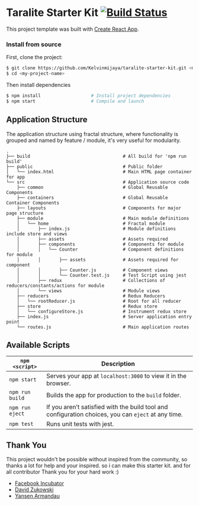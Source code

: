 # Taralite Starter Kit [![Build Status](https://travis-ci.org/Kelvinmijaya/taralite-starter-kit.svg?branch=master)](https://travis-ci.org/Kelvinmijaya/taralite-starter-kit)

This project template was built with [Create React App](https://github.com/facebookincubator/create-react-app).

### Install from source

First, clone the project:

```bash
$ git clone https://github.com/Kelvinmijaya/taralite-starter-kit.git <my-project-name>
$ cd <my-project-name>
```

Then install dependencies

```bash
$ npm install                   # Install project dependencies
$ npm start                     # Compile and launch
```

## Application Structure

The application structure using fractal structure, where functionality is grouped and named by feature / module, it's very useful for modularity.
```
.
├── build                                   # All build for 'npm run build'
├── public                                  # Public folder
│   └── index.html                          # Main HTML page container for app
└── src                                     # Application source code
    ├── common                              # Global Reusable Components
    ├── containers                          # Global Reusable Container Components
    ├── layouts                             # Components for major page structure
    ├── module                              # Main module definitions
    │   └── home                            # Fractal module
    │       ├── index.js                    # Module definitions include store and views
    │       ├── assets                      # Assets required
    │       ├── components                  # Components for module
    │       │   └── Counter                 # Component definitions for module
    │       │       ├── assets              # Assets required for component
    │       │       ├── Counter.js          # Component views
    │       │       └── Counter.test.js     # Test Script using jest
    │       ├── redux                       # Collections of reducers/constants/actions for module
    │       └── views                       # Module views
    ├── reducers                            # Redux Reducers
    │   └── rootReducer.js                  # Root for all reducer
    ├── store                               # Redux store
    │   └── configureStore.js               # Instrument redux store
    ├── index.js                            # Server application entry point
    └── routes.js                           # Main application routes
```

## Available Scripts

|`npm <script>`|Description|
|------------------|-----------|
|`npm start`|Serves your app at `localhost:3000` to view it in the browser.|
|`npm run build`|Builds the app for production to the `build` folder.|
|`npm run eject`|If you aren’t satisfied with the build tool and configuration choices, you can `eject` at any time.|
|`npm test`|Runs unit tests with jest.|

## Thank You

This project wouldn't be possible without inspired from the community, so thanks a lot for help and your inspired. so i can make this starter kit. and for all contributor Thank you for your hard work :)

* [Facebook Incubator](https://github.com/facebookincubator/create-react-app)
* [David Zukowski](https://github.com/davezuko)
* [Yansen Armandau](https://github.com/yansenarmandau)



